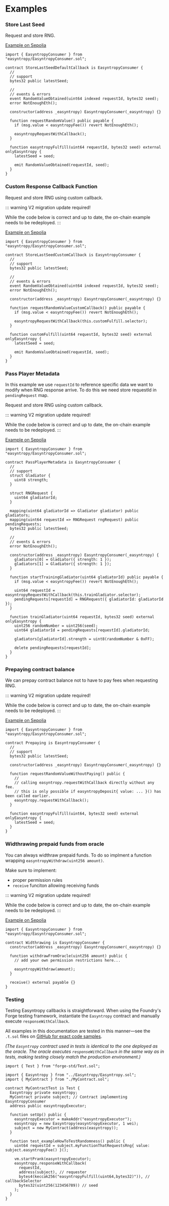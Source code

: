 # Examples

### Store Last Seed

Request and store RNG.

[Example on Sepolia](https://sepolia.etherscan.io/address/0xd5304F94448DBb590Fa4e8E17EB36Fcda2A3e675#readContract)

```solidity{18}
import { EasyntropyConsumer } from "easyntropy/EasyntropyConsumer.sol";

contract StoreLastSeedDefaultCallback is EasyntropyConsumer {
  //
  // support
  bytes32 public latestSeed;

  //
  // events & errors
  event RandomValueObtained(uint64 indexed requestId, bytes32 seed);
  error NotEnoughEth();

  constructor(address _easyntropy) EasyntropyConsumer(_easyntropy) {}

  function requestRandomValue() public payable {
    if (msg.value < easyntropyFee()) revert NotEnoughEth();

    easyntropyRequestWithCallback();
  }

  function easyntropyFulfill(uint64 requestId, bytes32 seed) external onlyEasyntropy {
    latestSeed = seed;

    emit RandomValueObtained(requestId, seed);
  }
}
```

### Custom Response Callback Function

Request and store RNG using custom callback.

::: warning
V2 migration update required!

While the code below is correct and up to date, the on-chain example needs to be redeployed.
:::

[Example on Sepolia](https://sepolia.etherscan.io/address/0xB391b6C35aFbbaa3A2F4979bAd7CC51A080b7D3F#readContract)

```solidity{18}
import { EasyntropyConsumer } from "easyntropy/EasyntropyConsumer.sol";

contract StoreLastSeedCustomCallback is EasyntropyConsumer {
  //
  // support
  bytes32 public latestSeed;

  //
  // events & errors
  event RandomValueObtained(uint64 indexed requestId, bytes32 seed);
  error NotEnoughEth();

  constructor(address _easyntropy) EasyntropyConsumer(_easyntropy) {}

  function requestRandomValueCustomCallback() public payable {
    if (msg.value < easyntropyFee()) revert NotEnoughEth();

    easyntropyRequestWithCallback(this.customFulfill.selector);
  }

  function customFulfill(uint64 requestId, bytes32 seed) external onlyEasyntropy {
    latestSeed = seed;

    emit RandomValueObtained(requestId, seed);
  }
}
```

### Pass Player Metadata

In this example we use `requestId` to reference specific data we want to modify when RNG response arrive. To do this we need store requestId in `pendingRequest` map.

Request and store RNG using custom callback.

::: warning
V2 migration update required!

While the code below is correct and up to date, the on-chain example needs to be redeployed.
:::

[Example on Sepolia](https://sepolia.etherscan.io/address/0x1d3D2aAc084165E1D493049567cb9cBbeb0F75f4#readContract)

```solidity{15,30-31,36,40}
import { EasyntropyConsumer } from "easyntropy/EasyntropyConsumer.sol";

contract PassPlayerMetadata is EasyntropyConsumer {
  //
  // support
  struct Gladiator {
    uint8 strength;
  }

  struct RNGRequest {
    uint64 gladiatorId;
  }

  mapping(uint64 gladiatorId => Gladiator gladiator) public gladiators;
  mapping(uint64 requestId => RNGRequest rngRequest) public pendingRequests;
  bytes32 public latestSeed;

  //
  // events & errors
  error NotEnoughEth();

  constructor(address _easyntropy) EasyntropyConsumer(_easyntropy) {
    gladiators[0] = Gladiator({ strength: 1 });
    gladiators[1] = Gladiator({ strength: 1 });
  }

  function startTrainingGladiator(uint64 gladiatorId) public payable {
    if (msg.value < easyntropyFee()) revert NotEnoughEth();

    uint64 requestId = easyntropyRequestWithCallback(this.trainGladiator.selector);
    pendingRequests[requestId] = RNGRequest({ gladiatorId: gladiatorId });
  }

  function trainGladiator(uint64 requestId, bytes32 seed) external onlyEasyntropy {
    uint256 randomNumber = uint256(seed);
    uint64 gladiatorId = pendingRequests[requestId].gladiatorId;

    gladiators[gladiatorId].strength = uint8(randomNumber & 0xFF);

    delete pendingRequests[requestId];
  }
}
```

### Prepaying contract balance

We can prepay contract balance not to have to pay fees when requesting RNG.

::: warning
V2 migration update required!

While the code below is correct and up to date, the on-chain example needs to be redeployed.
:::

[Example on Sepolia](https://sepolia.etherscan.io/address/0xC18c52a33526cd30441d4533C36E09B16C4BD6dE#readContract)

```solidity{14}
import { EasyntropyConsumer } from "easyntropy/EasyntropyConsumer.sol";

contract Prepaying is EasyntropyConsumer {
  //
  // support
  bytes32 public latestSeed;

  constructor(address _easyntropy) EasyntropyConsumer(_easyntropy) {}

  function requestRandomValueWithoutPaying() public {
    //
    // calling easyntropy.requestWithCallback directly without any fee.
    // this is only possible if easyntropyDeposit{ value: ... }() has been called earlier.
    easyntropy.requestWithCallback();
  }

  function easyntropyFulfill(uint64, bytes32 seed) external onlyEasyntropy {
    latestSeed = seed;
  }
}
```

### Widthrawing prepaid funds from oracle

You can always widthraw prepaid funds. To do so implment a function wrapping `easyntropyWithdraw(uint256 amount)`.

Make sure to implement:
- proper permission rules
- `receive` funciton allowing receiving funds

::: warning
V2 migration update required!

While the code below is correct and up to date, the on-chain example needs to be redeployed.
:::

[Example on Sepolia](https://sepolia.etherscan.io/address/0xc4f0f186d34C96Db0BA86099a882cd433A646c4c#readContract)

```solidity{9,12}
import { EasyntropyConsumer } from "easyntropy/EasyntropyConsumer.sol";

contract Widthrawing is EasyntropyConsumer {
  constructor(address _easyntropy) EasyntropyConsumer(_easyntropy) {}

  function withdrawFromOracle(uint256 amount) public {
    // add your own permission restrictions here...

    easyntropyWithdraw(amount);
  }

  receive() external payable {}
}
```

### Testing
Testing Easyntropy callbacks is straightforward. When using the Foundry's Forge testing framework, instantiate the `Easyntropy` contract and manually execute `responseWithCallback`.

All examples in this documentation are tested in this manner—see the `.t.sol` files on [GitHub for exact code samples](https://github.com/easyntropy/easyntropy-contracts/blob/master/src/contracts/Examples/).

*(The `Easyntropy` contract used in tests is identical to the one deployed as the oracle. The oracle executes `responseWithCallback` in the same way as in tests, making testing closely match the production environment.)*

```solidity{13,20-27}
import { Test } from "forge-std/Test.sol";

import { Easyntropy } from "../Easyntropy/Easyntropy.sol";
import { MyContract } from "./MyContract.sol";

contract MyContractTest is Test {
  Easyntropy private easyntropy;
  MyContract private subject; // Contract implementing EasyntropyConsumer
  address public easyntropyExecutor;

  function setUp() public {
    easyntropyExecutor = makeAddr("easyntropyExecutor");
    easyntropy = new Easyntropy(easyntropyExecutor, 1 wei);
    subject = new MyContract(address(easyntropy));
  }

  function test_exampleHowToTestRandomness() public {
    uint64 requestId = subject.myFunctionThatRequestsRng{ value: subject.easyntropyFee() }();

    vm.startPrank(easyntropyExecutor);
    easyntropy.responseWithCallback(
      requestId,
      address(subject), // requester
      bytes4(keccak256("easyntropyFulfill(uint64,bytes32)")), // callbackSelector
      bytes32(uint256(123456789)) // seed
    );
  }
}
```

